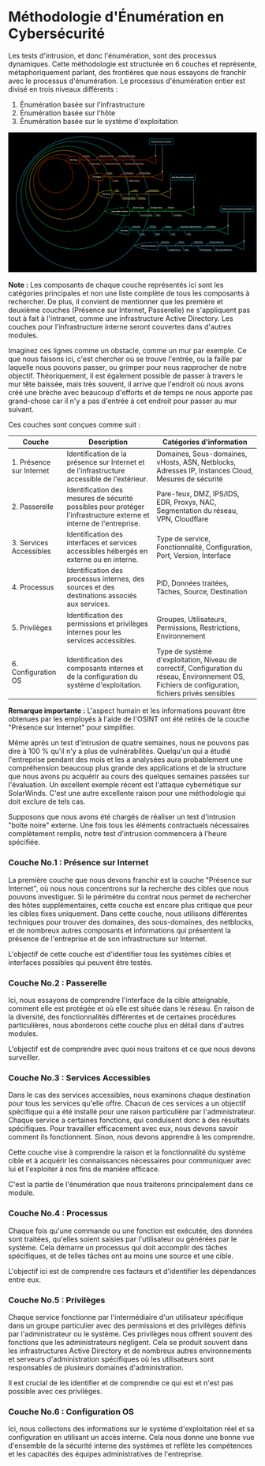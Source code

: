 # Méthodologie d'Énumération en Cybersécurité


Les tests d'intrusion, et donc l'énumération, sont des processus dynamiques. Cette méthodologie est structurée en 6 couches et représente, métaphoriquement parlant, des frontières que nous essayons de franchir avec le processus d'énumération. Le processus d'énumération entier est divisé en trois niveaux différents :

1. Énumération basée sur l'infrastructure
2. Énumération basée sur l'hôte
3. Énumération basée sur le système d'exploitation

![Image](./enum-method3.png)

**Note :** Les composants de chaque couche représentés ici sont les catégories principales et non une liste complète de tous les composants à rechercher. De plus, il convient de mentionner que les première et deuxième couches (Présence sur Internet, Passerelle) ne s'appliquent pas tout à fait à l'intranet, comme une infrastructure Active Directory. Les couches pour l'infrastructure interne seront couvertes dans d'autres modules.

Imaginez ces lignes comme un obstacle, comme un mur par exemple. Ce que nous faisons ici, c'est chercher où se trouve l'entrée, ou la faille par laquelle nous pouvons passer, ou grimper pour nous rapprocher de notre objectif. Théoriquement, il est également possible de passer à travers le mur tête baissée, mais très souvent, il arrive que l'endroit où nous avons créé une brèche avec beaucoup d'efforts et de temps ne nous apporte pas grand-chose car il n'y a pas d'entrée à cet endroit pour passer au mur suivant.

Ces couches sont conçues comme suit :

| Couche                 | Description                                                        | Catégories d'information                                 |
|------------------------|--------------------------------------------------------------------|---------------------------------------------------------|
| 1. Présence sur Internet | Identification de la présence sur Internet et de l'infrastructure accessible de l'extérieur. | Domaines, Sous-domaines, vHosts, ASN, Netblocks, Adresses IP, Instances Cloud, Mesures de sécurité |
| 2. Passerelle          | Identification des mesures de sécurité possibles pour protéger l'infrastructure externe et interne de l'entreprise. | Pare-feux, DMZ, IPS/IDS, EDR, Proxys, NAC, Segmentation du réseau, VPN, Cloudflare |
| 3. Services Accessibles | Identification des interfaces et services accessibles hébergés en externe ou en interne. | Type de service, Fonctionnalité, Configuration, Port, Version, Interface |
| 4. Processus           | Identification des processus internes, des sources et des destinations associés aux services. | PID, Données traitées, Tâches, Source, Destination |
| 5. Privilèges          | Identification des permissions et privilèges internes pour les services accessibles. | Groupes, Utilisateurs, Permissions, Restrictions, Environnement |
| 6. Configuration OS    | Identification des composants internes et de la configuration du système d'exploitation. | Type de système d'exploitation, Niveau de correctif, Configuration du réseau, Environnement OS, Fichiers de configuration, fichiers privés sensibles |

**Remarque importante :** L'aspect humain et les informations pouvant être obtenues par les employés à l'aide de l'OSINT ont été retirés de la couche "Présence sur Internet" pour simplifier.



 Même après un test d'intrusion de quatre semaines, nous ne pouvons pas dire à 100 % qu'il n'y a plus de vulnérabilités. Quelqu'un qui a étudié l'entreprise pendant des mois et les a analysées aura probablement une compréhension beaucoup plus grande des applications et de la structure que nous avons pu acquérir au cours des quelques semaines passées sur l'évaluation. Un excellent exemple récent est l'attaque cybernétique sur SolarWinds. C'est une autre excellente raison pour une méthodologie qui doit exclure de tels cas.

Supposons que nous avons été chargés de réaliser un test d'intrusion "boîte noire" externe. Une fois tous les éléments contractuels nécessaires complètement remplis, notre test d'intrusion commencera à l'heure spécifiée.

### Couche No.1 : Présence sur Internet

La première couche que nous devons franchir est la couche "Présence sur Internet", où nous nous concentrons sur la recherche des cibles que nous pouvons investiguer. Si le périmètre du contrat nous permet de rechercher des hôtes supplémentaires, cette couche est encore plus critique que pour les cibles fixes uniquement. Dans cette couche, nous utilisons différentes techniques pour trouver des domaines, des sous-domaines, des netblocks, et de nombreux autres composants et informations qui présentent la présence de l'entreprise et de son infrastructure sur Internet.

L'objectif de cette couche est d'identifier tous les systèmes cibles et interfaces possibles qui peuvent être testés.

### Couche No.2 : Passerelle

Ici, nous essayons de comprendre l'interface de la cible atteignable, comment elle est protégée et où elle est située dans le réseau. En raison de la diversité, des fonctionnalités différentes et de certaines procédures particulières, nous aborderons cette couche plus en détail dans d'autres modules.

L'objectif est de comprendre avec quoi nous traitons et ce que nous devons surveiller.

### Couche No.3 : Services Accessibles

Dans le cas des services accessibles, nous examinons chaque destination pour tous les services qu'elle offre. Chacun de ces services a un objectif spécifique qui a été installé pour une raison particulière par l'administrateur. Chaque service a certaines fonctions, qui conduisent donc à des résultats spécifiques. Pour travailler efficacement avec eux, nous devons savoir comment ils fonctionnent. Sinon, nous devons apprendre à les comprendre.

Cette couche vise à comprendre la raison et la fonctionnalité du système cible et à acquérir les connaissances nécessaires pour communiquer avec lui et l'exploiter à nos fins de manière efficace.

C'est la partie de l'énumération que nous traiterons principalement dans ce module.

### Couche No.4 : Processus

Chaque fois qu'une commande ou une fonction est exécutée, des données sont traitées, qu'elles soient saisies par l'utilisateur ou générées par le système. Cela démarre un processus qui doit accomplir des tâches spécifiques, et de telles tâches ont au moins une source et une cible.

L'objectif ici est de comprendre ces facteurs et d'identifier les dépendances entre eux.

### Couche No.5 : Privilèges

Chaque service fonctionne par l'intermédiaire d'un utilisateur spécifique dans un groupe particulier avec des permissions et des privilèges définis par l'administrateur ou le système. Ces privilèges nous offrent souvent des fonctions que les administrateurs négligent. Cela se produit souvent dans les infrastructures Active Directory et de nombreux autres environnements et serveurs d'administration spécifiques où les utilisateurs sont responsables de plusieurs domaines d'administration.

Il est crucial de les identifier et de comprendre ce qui est et n'est pas possible avec ces privilèges.

### Couche No.6 : Configuration OS

Ici, nous collectons des informations sur le système d'exploitation réel et sa configuration en utilisant un accès interne. Cela nous donne une bonne vue d'ensemble de la sécurité interne des systèmes et reflète les compétences et les capacités des équipes administratives de l'entreprise.
